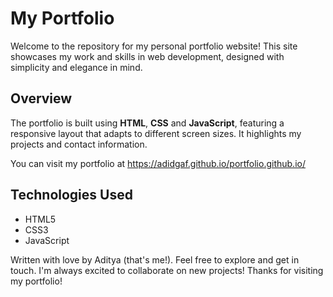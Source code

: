 # My Portfolio

Welcome to the repository for my personal portfolio website! This site showcases my work and skills in web development, designed with simplicity and elegance in mind.

## Overview

The portfolio is built using **HTML**, **CSS** and **JavaScript**, featuring a responsive layout that adapts to different screen sizes. It highlights my projects and contact information.

You can visit my portfolio at https://adidgaf.github.io/portfolio.github.io/
## Technologies Used

- HTML5
- CSS3
- JavaScript


Written with  love by Aditya (that's me!). Feel free to explore and get in touch.  I'm always excited to collaborate on new projects! Thanks  for visiting my portfolio! 
